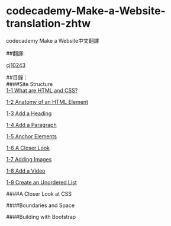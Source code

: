 # codecademy-Make-a-Website-translation-zhtw

codecademy Make a Website中文翻譯

##翻譯:

[cj10243](https://github.com/cj10243)

##目錄：  
####Site Structure  
[1-1 What are HTML and CSS?](https://github.com/cj10243/codecademy-Make-a-Website-translation-zhtw/blob/master/1-1_What_are_HTML_%20and_CSS%3F.md)

[1-2 Anatomy of an HTML Element](https://github.com/cj10243/codecademy-Make-a-Website-translation-zhtw/blob/master/1-2_Anatomy_of_an_HTML_Element.md)

[1-3 Add a Heading](https://github.com/cj10243/codecademy-Make-a-Website-translation-zhtw/blob/master/1-3_Add_a_Heading.md)

[1-4 Add a Paragraph](https://github.com/cj10243/codecademy-Make-a-Website-translation-zhtw/blob/master/1-4_Add_a_Paragraph)

[1-5 Anchor Elements](https://github.com/cj10243/codecademy-Make-a-Website-translation-zhtw/blob/master/1-5_Anchor_Elements.md)

[1-6 A Closer Look](https://github.com/cj10243/codecademy-Make-a-Website-translation-zhtw/blob/master/1-6_A_Closer_Look.md)

[1-7 Adding Images](https://github.com/cj10243/codecademy-Make-a-Website-translation-zhtw/blob/master/1-7_Adding_Images.md)

[1-8 Add a Video](https://github.com/cj10243/codecademy-Make-a-Website-translation-zhtw/blob/master/1-8_Add_a_Video.md)

[1-9 Create an Unordered List](https://github.com/cj10243/codecademy-Make-a-Website-translation-zhtw/blob/master/1-9_Create_an_Unordered_List.md)

####A Closer Look at CSS

####Boundaries and Space

####Building with Bootstrap
         
